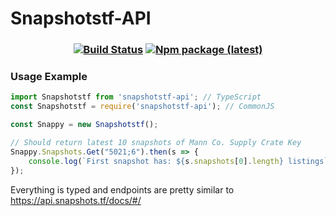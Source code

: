 # Snapshotstf-API
### <p align="center">[![Build Status](https://github.com/Preport/Snapshotstf-API/actions/workflows/main.yml/badge.svg?branch=main)](https://github.com/Preport/Snapshotstf-API/actions/workflows/main.yml) [![Npm package (latest)](https://img.shields.io/npm/v/snapshotstf-api/latest)](https://www.npmjs.com/package/snapshotstf-api)</p>

### Usage Example
```ts
import Snapshotstf from 'snapshotstf-api'; // TypeScript
const Snapshotstf = require('snapshotstf-api'); // CommonJS

const Snappy = new Snapshotstf();

// Should return latest 10 snapshots of Mann Co. Supply Crate Key
Snappy.Snapshots.Get("5021;6").then(s => {
    console.log(`First snapshot has: ${s.snapshots[0].length} listings`)
});
```
Everything is typed and endpoints are pretty similar to https://api.snapshots.tf/docs/#/
